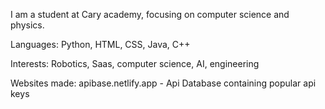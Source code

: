 I am a student at Cary academy, focusing on computer science and physics. 


Languages:
Python, HTML, CSS, Java, C++

Interests:
Robotics, Saas, computer science, AI, engineering

Websites made:
apibase.netlify.app - Api Database containing popular api keys
